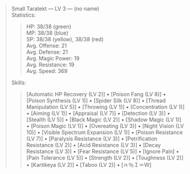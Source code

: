 > Small Taratekt ― LV 3 ― (no name)  
> Statistics:  
> > HP: 38/38 (green)  
> > MP: 38/38 (blue)  
> > SP: 38/38 (yellow), 38/38 (red)  
> > Avg. Offense: 21  
> > Avg. Defense: 21  
> > Avg. Magic Power: 19  
> > Avg. Resistance: 19  
> > Avg. Speed: 369  
> 
> Skills:
> > [Automatic HP Recovery (LV 2)] • [Poison Fang (LV 8)] • [Poison Synthesis (LV 1)] • [Spider Silk (LV 8)] • [Thread Manipulation (LV 5)] • [Throwing (LV 1)] • [Concentration (LV 1)] • [Aiming (LV 1)] • [Appraisal (LV 7)] • [Detection (LV 3)] • [Stealth (LV 5)] • [Black Magic (LV 2)] • [Shadow Magic (LV 1)] • [Poison Magic (LV 1)] • [Overeating (LV 3)] • [Night Vision (LV 10)] • [Visible Spectrum Expansion (LV 1)] • [Poison Resistance (LV 7)] • [Paralysis Resistance (LV 3)] • [Petrification Resistance (LV 2)] • [Acid Resistance (LV 3)] • [Decay Resistance (LV 3)] • [Fear Resistance (LV 5)] • [Ignore Pain] • [Pain Tolerance (LV 5)] • [Strength (LV 2)] • [Toughness (LV 2)] • [Kartikeya (LV 2)] • [Taboo (LV 2)] • [ｎ％Ｉ＝Ｗ]
